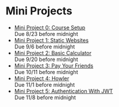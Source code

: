 # Mini Projects

* [Mini Project 0: Course Setup](MiniProject0.md)<br>
  Due 8/23 before midnight
* [Mini Project 1: Static Websites](MiniProject1.md)<br>
  Due 9/6 before midnight
* [Mini Project 2: Basic Calculator](MiniProject2.md)<br>
  Due 9/20 before midnight
* [Mini Project 3: Pay Your Friends](MiniProject3.md)<br>
  Due 10/11 before midnight
* [Mini Project 4: Howler](MiniProject4.md)<br>
  Due 11/1 before midnight
* [Mini Project 5: Authentication With JWT](MiniProject5.md)<br>
  Due 11/8 before midnight